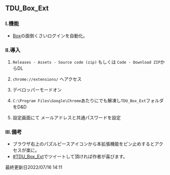 ## TDU_Box_Ext

### Ⅰ.機能
- [Box](https://tdu.account.box.com/login/)の面倒くさいログインを自動化。

### Ⅱ.導入

1. `Releases - Assets - Source code (zip)` もしくは `Code - Download ZIP`からDL
2. `chrome://extensions/` へアクセス

3. デベロッパーモードオン

4. `C:\Program Files\Google\Chrome`あたりにでも解凍し`TDU_Box_Ext`フォルダをD&D

5. 設定画面にて
メールアドレスと共通パスワードを設定

### Ⅲ.備考
- ブラウザ右上のパズルピースアイコンから本拡張機能をピン止めするとアクセスが楽に。
- [#TDU_Box_Ext](https://twitter.com/search?q=%23TDU_Box_Ext)でツイートして頂ければ作者が喜びます。

最終更新日2022/07/16 14:11
